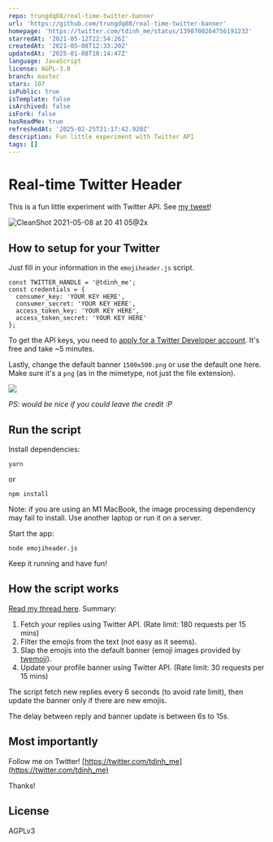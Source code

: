 ```yaml
---
repo: trungdq88/real-time-twitter-banner
url: 'https://github.com/trungdq88/real-time-twitter-banner'
homepage: 'https://twitter.com/tdinh_me/status/1390700264756191232'
starredAt: '2021-05-12T22:54:26Z'
createdAt: '2021-05-08T12:33:20Z'
updatedAt: '2025-01-08T10:14:47Z'
language: JavaScript
license: AGPL-3.0
branch: master
stars: 107
isPublic: true
isTemplate: false
isArchived: false
isFork: false
hasReadMe: true
refreshedAt: '2025-02-25T21:17:42.920Z'
description: Fun little experiment with Twitter API
tags: []
---
```



# Real-time Twitter Header

This is a fun little experiment with Twitter API. See [my tweet](https://twitter.com/tdinh_me/status/1390700264756191232)!

![CleanShot 2021-05-08 at 20 41 05@2x](https://user-images.githubusercontent.com/4214509/117539600-f97acb80-b03d-11eb-98d4-64c6b12634f8.png)


## How to setup for your Twitter

Just fill in your information in the `emojiheader.js` script.

```
const TWITTER_HANDLE = '@tdinh_me';
const credentials = {
  consumer_key: 'YOUR KEY HERE',
  consumer_secret: 'YOUR KEY HERE',
  access_token_key: 'YOUR KEY HERE',
  access_token_secret: 'YOUR KEY HERE'
};
```

To get the API keys, you need to [apply for a Twitter Developer account](https://developer.twitter.com/en/apply-for-access). It's free and take ~5 minutes.

Lastly, change the default banner `1500x500.png` or use the default one here. Make sure it's a `png` (as in the mimetype, not just the file extension).

![](https://github.com/trungdq88/real-time-twitter-banner/blob/master/1500x500.png)

_PS: would be nice if you could leave the credit :P_

## Run the script

Install dependencies:
```
yarn
```
or
```
npm install
```

Note: if you are using an M1 MacBook, the image processing dependency may fail to install. Use another laptop or run it on a server.

Start the app:

```
node emojiheader.js
```

Keep it running and have fun!

## How the script works

[Read my thread here](https://twitter.com/tdinh_me/status/1391019332738576390). Summary:

1. Fetch your replies using Twitter API. (Rate limit: 180 requests per 15 mins)
2. Filter the emojis from the text (not easy as it seems).
3. Slap the emojis into the default banner (emoji images provided by [twemoji](https://github.com/twitter/twemoji)).
4. Update your profile banner using Twitter API. (Rate limit: 30 requests per 15 mins)

The script fetch new replies every 6 seconds (to avoid rate limit), then update the banner only if there are new emojis.

The delay between reply and banner update is between 6s to 15s.

## Most importantly

Follow me on Twitter! [https://twitter.com/tdinh_me](https://twitter.com/tdinh_me)

Thanks!

## License

AGPLv3
